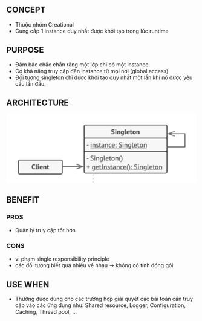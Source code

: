 ## CONCEPT

- Thuộc nhóm Creational
- Cung cấp 1 instance duy nhất được khởi tạo trong lúc runtime

## PURPOSE

- Đảm bảo chắc chắn rằng một lớp chỉ có một instance
- Có khả năng truy cập đến instance từ mọi nơi (global access)
- Đối tượng singleton chỉ được khởi tạo duy nhất một lần khi nó được yêu cầu lần đầu.


## ARCHITECTURE

![ar](../../../../../image/singleton.png)

## BENEFIT

### PROS

- Quản lý truy cập tốt hơn

### CONS

- vi phạm single responsibility principle
- các đối tượng biết quá nhiều về nhau -> không có tính đóng gói

## USE WHEN

- Thường được dùng cho các trường hợp giải quyết các bài toán cần truy cập vào các ứng dụng như: Shared resource,
  Logger, Configuration, Caching, Thread pool, …